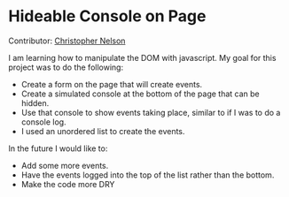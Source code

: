 # Hideable Console on Page
Contributor: [Christopher Nelson](https://www.linkedin.com/in/chrisnelson222)

I am learning how to manipulate the DOM with javascript.  My goal for this project was to do the following:
* Create a form on the page that will create events.
* Create a simulated console at the bottom of the page that can be hidden.
* Use that console to show events taking place, similar to if I was to do a console log.
* I used an unordered list to create the events.

In the future I would like to:
* Add some more events. 
* Have the events logged into the top of the list rather than the bottom.
* Make the code more DRY
